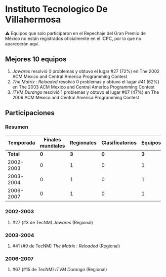 # Instituto Tecnologico De Villahermosa

:warning: Equipos que solo participaron en el Repechaje del Gran Premio de México no están registrados oficialmente en el ICPC, por lo que no aparecerán aquí.

## Mejores 10 equipos

1. _Jawares_ resolvió 0 problemas y obtuvo el lugar #27 (72%) en The 2002 ACM Mexico and Central America Programming Contest
1. _The Matrix : Reloaded_ resolvió 0 problemas y obtuvo el lugar #41 (62%) en The 2003 ACM Mexico and Central America Programming Contest
1. _ITVM Durango_ resolvió 1 problemas y obtuvo el lugar #67 (47%) en The 2006 ACM Mexico and Central America Programming Contest

## Participaciones

### Resumen

| Temporada | Finales mundiales | Regionales | Clasificatorios | Equipos |
| --- | --- | --- | --- | --- |
| **Total** | **0** | **3** | **0** | **3** |
| 2002-2003 | 0 | 1 | 0 | 1 |
| 2003-2004 | 0 | 1 | 0 | 1 |
| 2006-2007 | 0 | 1 | 0 | 1 |

### 2002-2003

1. #27 (#3 de TecNM) _Jawares_ (Regional)

### 2003-2004

1. #41 (#9 de TecNM) _The Matrix : Reloaded_ (Regional)

### 2006-2007

1. #67 (#15 de TecNM) _ITVM Durango_ (Regional)



